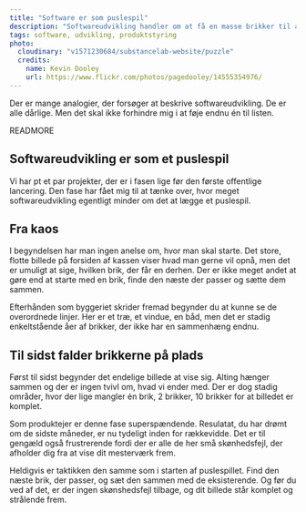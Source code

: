 ```yaml
---
title: "Software er som puslespil"
description: "Softwareudvikling handler om at få en masse brikker til at hænge sammen. Vi hjælper dig at komme fra kaos til samlet billede."
tags: software, udvikling, produktstyring
photo:
  cloudinary: "v1571230684/substancelab-website/puzzle"
  credits:
    name: Kevin Dooley
    url: https://www.flickr.com/photos/pagedooley/14555354976/
---
```


Der er mange analogier, der forsøger at beskrive softwareudvikling. De er alle dårlige. Men det skal ikke forhindre mig i at føje endnu én til listen.

READMORE

## Softwareudvikling er som et puslespil

Vi har pt et par projekter, der er i fasen lige før den første offentlige lancering. Den fase har fået mig til at tænke over, hvor meget softwareudvikling egentligt minder om det at lægge et puslespil.

## Fra kaos

I begyndelsen har man ingen anelse om, hvor man skal starte. Det store, flotte billede på forsiden af kassen viser hvad man gerne vil opnå, men det er umuligt at sige, hvilken brik, der får en derhen. Der er ikke meget andet at gøre end at starte med en brik, finde den næste der passer og sætte dem sammen.

Efterhånden som byggeriet skrider fremad begynder du at kunne se  de overordnede linjer. Her er et træ, et vindue, en båd, men det er stadig enkeltstående åer af brikker, der ikke har en sammenhæng endnu.

## Til sidst falder brikkerne på plads

Først til sidst begynder det endelige billede at vise sig. Alting hænger sammen og der er ingen tvivl om, hvad vi ender med. Der er dog stadig områder, hvor der lige mangler én brik, 2 brikker, 10 brikker for at billedet er komplet.

Som produktejer er denne fase superspændende. Resulatat, du har drømt om de sidste måneder, er nu tydeligt inden for rækkevidde. Det er til gengæld også frustrerende fordi der er alle de her små skønhedsfejl, der afholder dig fra at vise dit mesterværk frem.

Heldigvis er taktikken den samme som i starten af puslespillet. Find den næste brik, der passer, og sæt den sammen med de eksisterende. Og før du ved af det, er der ingen skønshedsfejl tilbage, og dit billede står komplet og strålende frem.
